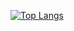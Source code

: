 [![Top Langs](https://github-readme-stats.vercel.app/api/top-langs?username=osmanbal97&locale=en&hide_title=false&layout=compact&card_width=350&langs_count=7&theme=dracula&hide_border=false&cache_seconds=1200&count_private=true)](https://github.com/osmanbal97/github-readme-stats)

